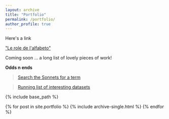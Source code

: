 ```yaml
---
layout: archive
title: "Portfolio"
permalink: /portfolio/
author_profile: true
---
```


Here's a link

<a href="https://aodhanlutetiae.github.io/files/Leroledelalfabeto1600-1650-ODONNELL-compressed.pdf">"Le role de l'alfabeto"</a>

Coming soon ... a long list of lovely pieces of work!

**Odds n ends**
>[Search the Sonnets for a term](https://wssonnets.herokuapp.com/)

>[Running list of interesting datasets](https://docs.google.com/document/d/1jwWhnAXX1ctCH7C4Q3De6Za8PV5Xo61gCfeMVOeIUTg/edit#heading=h.akal3wpo8so1)

{% include base_path %}


{% for post in site.portfolio %}
  {% include archive-single.html %}
{% endfor %}
